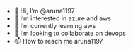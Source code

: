 - 👋 Hi, I’m @aruna1197
- 👀 I’m interested in azure and aws
- 🌱 I’m currently learning aws
- 💞️ I’m looking to collaborate on devops
- 📫 How to reach me aruna1197

<!---
aruna1197/aruna1197 is a ✨ special ✨ repository because its `README.md` (this file) appears on your GitHub profile.
You can click the Preview link to take a look at your changes.
--->
